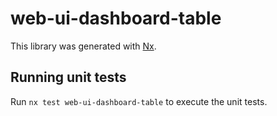 # web-ui-dashboard-table

This library was generated with [Nx](https://nx.dev).

## Running unit tests

Run `nx test web-ui-dashboard-table` to execute the unit tests.
